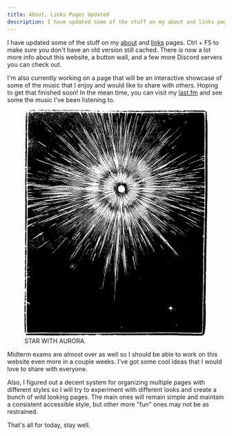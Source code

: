 ```yaml
---
title: About, Links Pages Updated
description: I have updated some of the stuff on my about and links pages.
---
```


I have updated some of the stuff on my <a href="/about/">about</a> and <a href="/links/">links</a> pages. Ctrl + F5 to make sure you don't have an old version still cached. There is now a lot more info about this website, a button wall, and a few more Discord servers you can check out.

I'm also currently working on a page that will be an interactive showcase of some of the music that I enjoy and would like to share with others. Hoping to get that finished soon! In the mean time, you can visit my <a href="https://www.last.fm/user/prycaustic">last.fm</a> and see some the music I've been listening to.

<figure class="medium" aria-hidden="true">
    <img class="pixel colorize" src="/img/star_with_aurora.png" alt="">
    <figcaption>STAR WITH AURORA.</figcaption>
</figure>

Midterm exams are almost over as well so I should be able to work on this website even more in a couple weeks. I've got some cool ideas that I would love to share with everyone.

Also, I figured out a decent system for organizing multiple pages with different styles so I will try to experiment with different looks and create a bunch of wild looking pages. The main ones will remain simple and maintain a consistent accessible style, but other more "fun" ones may not be as restrained.

That's all for today, stay well.